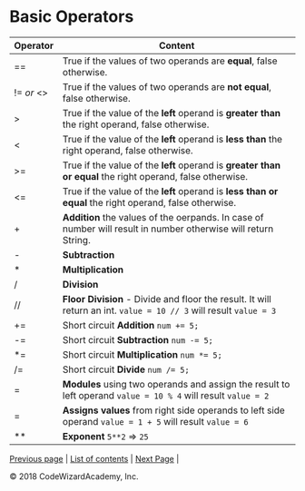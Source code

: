 # Basic Operators

Operator         | Content
-----------------|--------
==               | True if the values of two operands are **equal**, false otherwise.
!= *or* &lt;&gt; | True if the values of two operands are **not equal**, false otherwise.
&gt;             | True if the value of the **left** operand is **greater than** the right operand, false otherwise.
&lt;             | True if the value of the  **left** operand is **less than** the right operand, false otherwise.
&gt;=            | True if the value of the  **left** operand is **greater than or equal** the right operand, false otherwise.
&lt;=            | True if the value of the  **left** operand is **less than or equal** the right operand, false otherwise.
&#43;            | **Addition** the values of the oerpands. In case of number will result in number otherwise will return String.
&#45;            | **Subtraction** 
&#42;            | **Multiplication** 
&#47;            | **Division** 
&#47;&#47;       | **Floor Division** - Divide and floor the result. It will return an int. `value = 10 // 3` will result `value = 3`
&#43;&#61;       | Short circuit **Addition** `num += 5;`
&#45;&#61;       | Short circuit **Subtraction** `num -= 5;`
&#42;&#61;       | Short circuit **Multiplication** `num *= 5;`
&#47;&#61;       | Short circuit **Divide** `num /= 5;`
&#61;          	 | **Modules** using two operands and assign the result to left operand `value = 10 % 4` will result `value = 2`  
&#61;          	 | **Assigns values** from right side operands to left side operand	`value = 1 + 5` will result `value = 6`  
&#42;&#42;     	 | **Exponent** `5**2` => `25`  
 
[Previous page](/Chapters/01-DataTypes/0101-Numbers.md) | [List of contents](/README.md#chapters) | [Next Page](/Chapters/01-DataTypes/0103-Variables.md) | 

&copy; 2018 CodeWizardAcademy, Inc.

